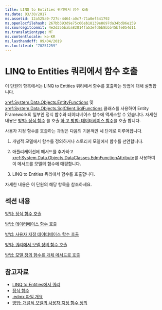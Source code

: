 ```yaml
---
title: LINQ to Entities 쿼리에서 함수 호출
ms.date: 03/30/2017
ms.assetid: 12a525a9-727c-4464-a0c7-71a0ef541792
ms.openlocfilehash: 267bb393d9e75c66eb18139e8897da34bd86e159
ms.sourcegitcommit: 4e2d355baba82814fa53efd6b8bbb45bfe054d11
ms.translationtype: MT
ms.contentlocale: ko-KR
ms.lasthandoff: 09/04/2019
ms.locfileid: "70251259"
---
```

# <a name="calling-functions-in-linq-to-entities-queries"></a>LINQ to Entities 쿼리에서 함수 호출
이 단원의 항목에서는 LINQ to Entities 쿼리에서 함수를 호출하는 방법에 대해 설명합니다.  
  
 <xref:System.Data.Objects.EntityFunctions> 및 <xref:System.Data.Objects.SqlClient.SqlFunctions> 클래스를 사용하여 Entity Framework의 일부인 정식 함수와 데이터베이스 함수에 액세스할 수 있습니다. 자세한 내용은 [방법: 정식 함수](how-to-call-canonical-functions.md) 를 호출 [하 고 방법: 데이터베이스 함수](how-to-call-database-functions.md)를 호출 합니다.  
  
 사용자 지정 함수를 호출하는 과정은 다음의 기본적인 세 단계로 이루어집니다.  
  
1. 개념적 모델에서 함수를 정의하거나 스토리지 모델에서 함수를 선언합니다.  
  
2. 애플리케이션에 메서드를 추가하고 <xref:System.Data.Objects.DataClasses.EdmFunctionAttribute>를 사용하여 이 메서드를 모델의 함수에 매핑합니다.  
  
3. LINQ to Entities 쿼리에서 함수를 호출합니다.  
  
 자세한 내용은 이 단원의 해당 항목을 참조하세요.  
  
## <a name="in-this-section"></a>섹션 내용  
 [방법: 정식 함수 호출](how-to-call-canonical-functions.md)  
  
 [방법: 데이터베이스 함수 호출](how-to-call-database-functions.md)  
  
 [방법: 사용자 지정 데이터베이스 함수 호출](how-to-call-custom-database-functions.md)  
  
 [방법: 쿼리에서 모델 정의 함수 호출](how-to-call-model-defined-functions-in-queries.md)  
  
 [방법: 모델 정의 함수를 개체 메서드로 호출](how-to-call-model-defined-functions-as-object-methods.md)  
  
## <a name="see-also"></a>참고자료

- [LINQ to Entities에서 쿼리](queries-in-linq-to-entities.md)
- [정식 함수](canonical-functions.md)
- [.edmx 파일 개요](https://docs.microsoft.com/previous-versions/dotnet/netframework-4.0/cc982042(v=vs.100))
- [방법: 개념적 모델의 사용자 지정 함수 정의](https://docs.microsoft.com/previous-versions/dotnet/netframework-4.0/dd456812(v=vs.100))
